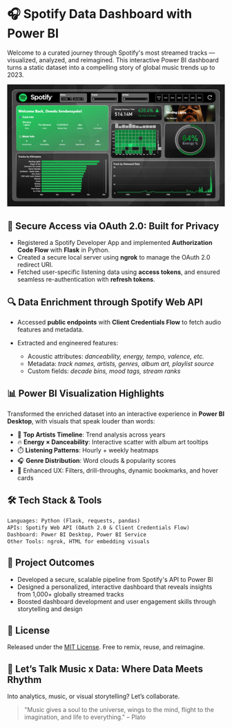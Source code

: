 # 🎧 Spotify Data Dashboard with Power BI

Welcome to a curated journey through Spotify's most streamed tracks — visualized, analyzed, and reimagined. This interactive Power BI dashboard turns a static dataset into a compelling story of global music trends up to 2023.

<p align="center">
  <img src="Spotify Dashboard.png" alt="Spotify Dashboard" width="800"/>
</p>


## 🔐 Secure Access via OAuth 2.0: Built for Privacy

* Registered a Spotify Developer App and implemented **Authorization Code Flow** with **Flask** in Python.
* Created a secure local server using **ngrok** to manage the OAuth 2.0 redirect URI.
* Fetched user-specific listening data using **access tokens**, and ensured seamless re-authentication with **refresh tokens**.


## 🔍 Data Enrichment through Spotify Web API

* Accessed **public endpoints** with **Client Credentials Flow** to fetch audio features and metadata.
* Extracted and engineered features:

  * Acoustic attributes: *danceability, energy, tempo, valence, etc.*
  * Metadata: *track names, artists, genres, album art, playlist source*
  * Custom fields: *decade bins, mood tags, stream ranks*


## 📊 Power BI Visualization Highlights

Transformed the enriched dataset into an interactive experience in **Power BI Desktop**, with visuals that speak louder than words:

* 🎤 **Top Artists Timeline**: Trend analysis across years
* 🔥 **Energy × Danceability**: Interactive scatter with album art tooltips
* ⏱️ **Listening Patterns**: Hourly + weekly heatmaps
* 🎧 **Genre Distribution**: Word clouds & popularity scores
* 📌 Enhanced UX: Filters, drill-throughs, dynamic bookmarks, and hover cards



## 🛠️ Tech Stack & Tools

```text
Languages: Python (Flask, requests, pandas)
APIs: Spotify Web API (OAuth 2.0 & Client Credentials Flow)
Dashboard: Power BI Desktop, Power BI Service
Other Tools: ngrok, HTML for embedding visuals
```



## 🎯 Project Outcomes

* Developed a secure, scalable pipeline from Spotify's API to Power BI
* Designed a personalized, interactive dashboard that reveals insights from 1,000+ globally streamed tracks
* Boosted dashboard development and user engagement skills through storytelling and design



## 📄 License

Released under the [MIT License](LICENSE). Free to remix, reuse, and reimagine.



## 💬 Let’s Talk Music x Data: Where Data Meets Rhythm

Into analytics, music, or visual storytelling? Let’s collaborate.

> "Music gives a soul to the universe, wings to the mind, flight to the imagination, and life to everything." – Plato




